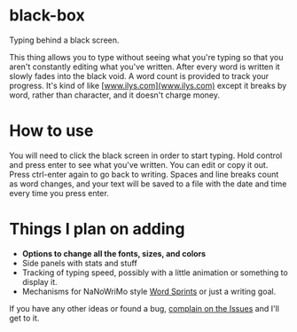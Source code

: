 # black-box
Typing behind a black screen.

This thing allows you to type without seeing what you're typing so that you aren't constantly editing what you've written. After every word is written it slowly fades into the black void. A word count is provided to track your progress. It's kind of like [www.ilys.com](www.ilys.com) except it breaks by word, rather than character, and it doesn't charge money.

# How to use

You will need to click the black screen in order to start typing. Hold control and press enter to see what you've written. You can edit or copy it out. Press ctrl-enter again to go back to writing. Spaces and line breaks count as word changes, and your text will be saved to a file with the date and time every time you press enter.

# Things I plan on adding

+ **Options to change all the fonts, sizes, and colors**
+ Side panels with stats and stuff
+ Tracking of typing speed, possibly with a little animation or something to display it.
+ Mechanisms for NaNoWriMo style [Word Sprints](https://www.wikiwrimo.org/wiki/Word_war) or just a writing goal.

If you have any other ideas or found a bug, [complain on the Issues](../../issues) and I'll get to it.
